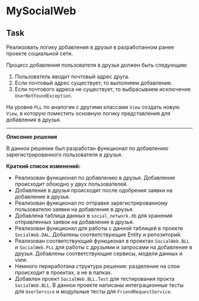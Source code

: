 # MySocialWeb

## Task

Реализовать логику добавления в друзья в разработанном ранее проекте социальной сети.

Процесс добавления пользователя в друзья должен быть следующим:

 1. Пользователь вводит почтовый адрес друга.
 2. Если почтовый адрес существует, то выполняем добавление.
 3. Если почтового адреса не существует, то выбрасываем исключение `UserNotFoundException`.

На уровне `PLL` по аналогии с другими классами `View` создать новую `View`, в которую поместить основную логику представления для добавления в друзья.
___

***Описание решения***

В даннои решении был разработан функционал по добавлению зарегистрированного пользователя в друзья.

**Краткий список изменений:**

 - Реализован функционал по добавлению в друзья. Добавление происходит обоюдно у двух пользователей.
 - Добавление в друзья происходит после одобрения заявки на добавление в друзья.
 - Реализован функционал по отправке зарегистрированному пользователю заявки на добавление в друзья.
 - Добавлена таблица данных в `social_network.db` для хранения отправленных заявок на добавление в друзья.
 - Реализован функционал для работы с данной таблицей в проекте `SocialWeb.DAL`. Добалены соответствующие Entity и репозиторий.
 - Реализован соответствующий функционал в проектах `SocialWeb.BLL` и `SocialWeb.PLL` для работы с друзьями и запросами на добавление в друзья. Добавлены соответствующие сервисы, модели данных и view.
 - Немного переработана структура решения: разделение на слои происходит в проектах, а не в папках.
 - Добавлен проект `SocialWeb.BLL.Test` для тестирования прокта `SocialWeb.BLL`. В даннои проекте написаны интеграционные тесты для `UserService` и модульные тесты для `FriendRequestService`.